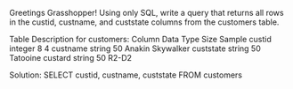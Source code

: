Greetings Grasshopper!
Using only SQL, write a query that returns all rows in the custid, custname, and custstate columns from the customers table.

Table Description for customers:
Column	Data Type	Size	Sample
custid	integer	8	4
custname	string	50	Anakin Skywalker
custstate	string	50	Tatooine
custard	string	50	R2-D2

Solution:
SELECT custid, custname, custstate FROM customers